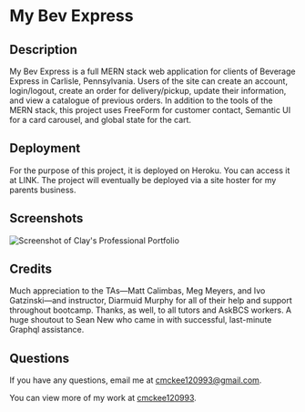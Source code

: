 # My Bev Express

## Description

My Bev Express is a full MERN stack web application for clients of Beverage Express in Carlisle, Pennsylvania. Users of the site can create an account, login/logout, create an order for delivery/pickup, update their information, and view a catalogue of previous orders. In addition to the tools of the MERN stack, this project uses FreeForm for customer contact, Semantic UI for a card carousel, and global state for the cart. 

## Deployment

For the purpose of this project, it is deployed on Heroku. You can access it at LINK. The project will eventually be deployed via a site hoster for my parents business.

## Screenshots
<img src="./src/assets/images/SCREENSHOT" alt="Screenshot of Clay's Professional Portfolio">

## Credits

Much appreciation to the TAs—Matt Calimbas, Meg Meyers, and Ivo Gatzinski—and instructor, Diarmuid Murphy for all of their help and support throughout bootcamp. Thanks, as well, to all tutors and AskBCS workers. A huge shoutout to Sean New who came in with successful, last-minute Graphql assistance.

## Questions 

 If you have any questions, email me at cmckee120993@gmail.com. 

 You can view more of my work at [cmckee120993](https://github.com/cmckee120993).